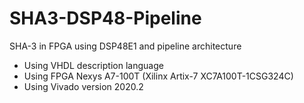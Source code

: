 # SHA3-DSP48-Pipeline
SHA-3 in FPGA using DSP48E1 and pipeline architecture
- Using VHDL description language
- Using FPGA Nexys A7-100T (Xilinx Artix-7 XC7A100T-1CSG324C)
- Using Vivado version 2020.2
